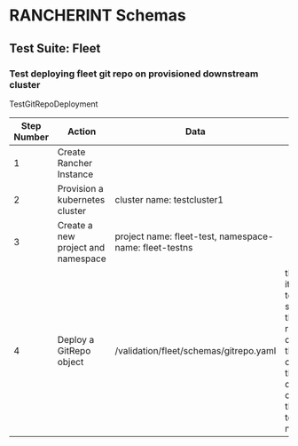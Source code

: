# RANCHERINT Schemas

## Test Suite: Fleet

### Test deploying fleet git repo on provisioned downstream cluster

TestGitRepoDeployment

| Step Number | Action                             | Data                                                   | Expected Result                                                                                                                                       |
| ----------- | ---------------------------------- | ------------------------------------------------------ | ----------------------------------------------------------------------------------------------------------------------------------------------------- |
| 1           | Create Rancher Instance            |                                                        |                                                                                                                                                       |
| 2           | Provision a kubernetes cluster     | cluster name: testcluster1                             |                                                                                                                                                       |
| 3           | Create a new project and namespace | project name: fleet-test, namespace-name: fleet-testns |                                                                                                                                                       |
| 4           | Deploy a GitRepo object            | /validation/fleet/schemas/gitrepo.yaml                 | the gitRepo itself comes to an active state and the resources defined in the spec are created on the downstream cluster in the fleet-testns namespace |
